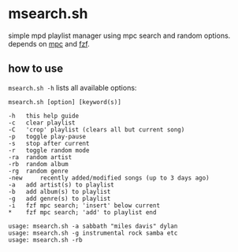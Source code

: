 # msearch.sh
simple mpd playlist manager using mpc search and random options. depends on [mpc](https://musicpd.org/clients/mpc/) and [fzf](https://github.com/junegunn/fzf).

## how to use
`msearch.sh -h` lists all available options:

    msearch.sh [option] [keyword(s)]
    
    -h	 this help guide
    -c	 clear playlist
    -C	 'crop' playlist (clears all but current song)
    -p	 toggle play-pause
    -s	 stop after current
    -r	 toggle random mode
    -ra	 random artist
    -rb	 random album
    -rg	 random genre
    -new	 recently added/modified songs (up to 3 days ago)
    -a	 add artist(s) to playlist
    -b	 add album(s) to playlist
    -g	 add genre(s) to playlist
    -i	 fzf mpc search; 'insert' below current
    *	 fzf mpc search; 'add' to playlist end

    usage: msearch.sh -a sabbath "miles davis" dylan
    usage: msearch.sh -g instrumental rock samba etc
    usage: msearch.sh -rb
